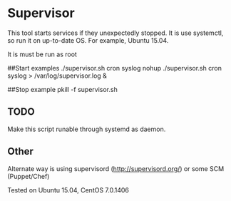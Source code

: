 # Supervisor

This tool starts services if they unexpectedly stopped. It is use systemctl, so run it on up-to-date OS. For example, Ubuntu 15.04.

It is must be run as root

##Start examples
    ./supervisor.sh cron syslog
    nohup ./supervisor.sh cron syslog > /var/log/supervisor.log &

##Stop example
    pkill -f supervisor.sh

## TODO
Make this script runable through systemd as daemon.

## Other
Alternate way is using supervisord (http://supervisord.org/) or some SCM (Puppet/Chef)

Tested on Ubuntu 15.04, CentOS 7.0.1406
